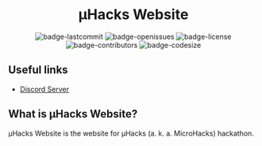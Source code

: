 <h1 align="center">
  µHacks Website
</h1>

<p align="center">
  <img alt="badge-lastcommit" src="https://img.shields.io/github/last-commit/GaryNLOL/MicroHacks-Bot?style=for-the-badge">
  <img alt="badge-openissues" src="https://img.shields.io/github/issues-raw/GaryNLOL/MicroHacks-Bot?style=for-the-badge">
  <img alt="badge-license" src="https://img.shields.io/github/license/GaryNLOL/MicroHacks-Bot?style=for-the-badge">
  <img alt="badge-contributors" src="https://img.shields.io/github/contributors/GaryNLOL/MicroHacks-Bot?style=for-the-badge">
  <img alt="badge-codesize" src="https://img.shields.io/github/languages/code-size/GaryNLOL/MicroHacks-Bot?style=for-the-badge">
</p>

## Useful links
- [Discord Server](https://discord.gg/GaPHHqANYq)

## What is µHacks Website?
µHacks Website is the website for µHacks (a. k. a. MicroHacks) hackathon.
